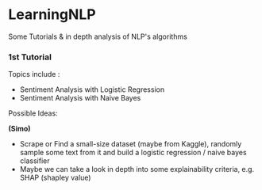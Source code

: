 # LearningNLP
Some Tutorials &amp; in depth analysis of NLP's algorithms


### 1st Tutorial 

Topics include : 
* Sentiment Analysis with Logistic Regression 
* Sentiment Analysis with Naive Bayes 

Possible Ideas: 

**(Simo)** 
* Scrape or Find a small-size dataset (maybe from Kaggle), randomly sample some text from it and build a logistic regression / naive bayes classifier 
* Maybe we can take a look in depth into some explainability criteria, e.g. SHAP (shapley value) 
